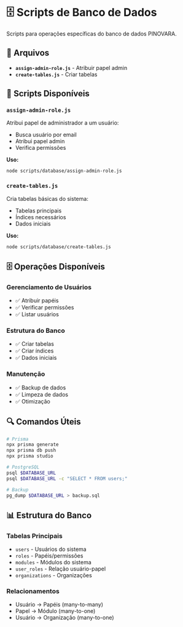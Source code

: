 # 🗄️ Scripts de Banco de Dados

Scripts para operações específicas do banco de dados PINOVARA.

## 📁 Arquivos

- **`assign-admin-role.js`** - Atribuir papel admin
- **`create-tables.js`** - Criar tabelas

## 🎯 Scripts Disponíveis

### `assign-admin-role.js`
Atribui papel de administrador a um usuário:
- Busca usuário por email
- Atribui papel admin
- Verifica permissões

**Uso:**
```bash
node scripts/database/assign-admin-role.js
```

### `create-tables.js`
Cria tabelas básicas do sistema:
- Tabelas principais
- Índices necessários
- Dados iniciais

**Uso:**
```bash
node scripts/database/create-tables.js
```

## 🗄️ Operações Disponíveis

### Gerenciamento de Usuários
- ✅ Atribuir papéis
- ✅ Verificar permissões
- ✅ Listar usuários

### Estrutura do Banco
- ✅ Criar tabelas
- ✅ Criar índices
- ✅ Dados iniciais

### Manutenção
- ✅ Backup de dados
- ✅ Limpeza de dados
- ✅ Otimização

## 🔍 Comandos Úteis

```bash
# Prisma
npx prisma generate
npx prisma db push
npx prisma studio

# PostgreSQL
psql $DATABASE_URL
psql $DATABASE_URL -c "SELECT * FROM users;"

# Backup
pg_dump $DATABASE_URL > backup.sql
```

## 📊 Estrutura do Banco

### Tabelas Principais
- `users` - Usuários do sistema
- `roles` - Papéis/permissões
- `modules` - Módulos do sistema
- `user_roles` - Relação usuário-papel
- `organizations` - Organizações

### Relacionamentos
- Usuário → Papéis (many-to-many)
- Papel → Módulo (many-to-one)
- Usuário → Organização (many-to-one)